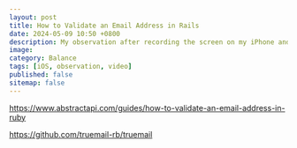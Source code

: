 ```yaml
---
layout: post
title: How to Validate an Email Address in Rails
date: 2024-05-09 10:50 +0800
description: My observation after recording the screen on my iPhone and editing the video afterwards.
image:
category: Balance
tags: [iOS, observation, video]
published: false
sitemap: false
---
```


https://www.abstractapi.com/guides/how-to-validate-an-email-address-in-ruby

https://github.com/truemail-rb/truemail
